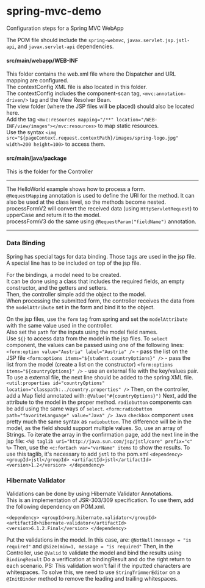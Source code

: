 # spring-mvc-demo
Configuration steps for a Spring MVC WebApp

The POM file should include the `spring-webmvc`, `javax.servlet.jsp.jstl-api`, and `javax.servlet-api` dependencies.

#### src/main/webapp/WEB-INF
This folder contains the web.xml file where the Dispatcher and URL mapping are configured.\
The contextConfig XML file is also located in this folder.\
The contextConfig includes the component-scan tag, `<mvc:annotation-driven/>` tag and the View Resolver Bean.\
The view folder (where the JSP files will be placed) should also be located here.\
Add the tag `<mvc:resources mapping="/**" location="/WEB-INF/view/images"></mvc:resources>` to map static resources.\
Use the syntax `<img src="${pageContext.request.contextPath}/images/spring-logo.jpg" width=200 height=100>` to access them.

#### src/main/java/package
This is the folder for the Controller

---

The HelloWorld example shows how to process a form.\
`@RequestMapping` annotation is used to define the URI for the method. It can also be used at the class level, so the methods become nested.\
processFormV2 will convert the received data (using `HttpServletRequest`) to upperCase and return it to the model.\
processFormV3 do the same using `@RequestParam("fieldName")` annotation.

---

### Data Binding
Spring has special tags for data binding. Those tags are used in the jsp file.\
A special line has to be included on top of the jsp file.

For the bindings, a model need to be created.\
It can be done using a class that includes the required fields, an empty constructor, and the getters and setters.\
Then, the controller simple add the object to the model.\
When processing the submitted form, the controller receives the data from the `modelAttribute` set in the form and bind it to the object.

On the jsp files, use the `form` tag from spring and set the `modelAttribute` with the same value used in the controller.\
Also set the `path` for the inputs using the model field names.\
Use `${}` to access data from the model in the jsp files.
To `select` component, the values can be passed using one of the following lines:
`<form:option value="Austria" label="Austria" />` - pass the list on the JSP file
`<form:options items="${student.countryOptions}" />` - pass the list from the model (create a list on the constructor)
`<form:options items="${countryOptions}" />` - use an external file with the key/values pair.
To use a external file, the next line should be added to the spring XML file.
`<util:properties id="countryOptions" location="classpath:../country.properties" />`
Then, on the controller, add a Map field annotated with: `@Value("#{countryOptions}")`
Next, add the attribute to the model in the proper method.
`radiobutton` components can be add using the same ways of `select`.
`<form:radiobutton path="favoriteLanguage" value="Java" /> Java`
`checkbox` component uses pretty much the same syntax as `radiobutton`.
The difference will be in the model, as the field should support multiple values. 
So, use an array of Strings.
To iterate the array in the confirmation page, add the next line in the jsp file:
`<%@ taglib uri="http://java.sun.com/jsp/jstl/core" prefix="c" %>`
Then, use the `<c:forEach var="varName" items` to show the results.
To use this taglib, it's necessary to add `jstl` to the pom.xml
`<dependency>
     <groupId>jstl</groupId>
     <artifactId>jstl</artifactId>
     <version>1.2</version>
 </dependency>`
 
### Hibernate Validator

Validations can be done by using Hibernate Validator Annotations.\
This is an implementation of JSR-303/309 specification.
To use them, add the following dependency on POM.xml.

`<dependency>
    <groupId>org.hibernate.validator</groupId>
    <artifactId>hibernate-validator</artifactId>
    <version>6.1.2.Final</version>
</dependency>`

Put the validations in the model. In this case, are:
`@NotNull(message = "is required"` and `@Size(min=1, message = "is required"`
Then, in the Controller, use `@Valid` to validate the model and bind the results using `BindingResult`
Do a verification at bindingResult and do the right return to each scenario.
PS: This validation won't fail if the inputted characters are whitespaces.
To solve this, we need to use `StringTrimmerEditor` on a `@InitBinder` method to remove the leading and trailing whitespaces. 
